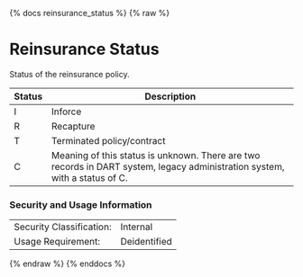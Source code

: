 {% docs reinsurance_status %}
{% raw %}

<a name="reinsurance_status"></a>
# Reinsurance Status
Status of the reinsurance policy. 

| Status | Description                                                                                                                |
|--------|----------------------------------------------------------------------------------------------------------------------------|
| I      | Inforce                                                                                                                    |
| R      | Recapture                                                                                                                  |
| T      | Terminated policy/contract                                                                                                 |
| C      | Meaning of this status is unknown. There are two records in DART system, legacy administration system, with a status of C. |


### Security and Usage Information
|     |              |
| --- |--------------|
| Security Classification: | Internal     |
| Usage Requirement:       | Deidentified |

{% endraw %}
{% enddocs %}
